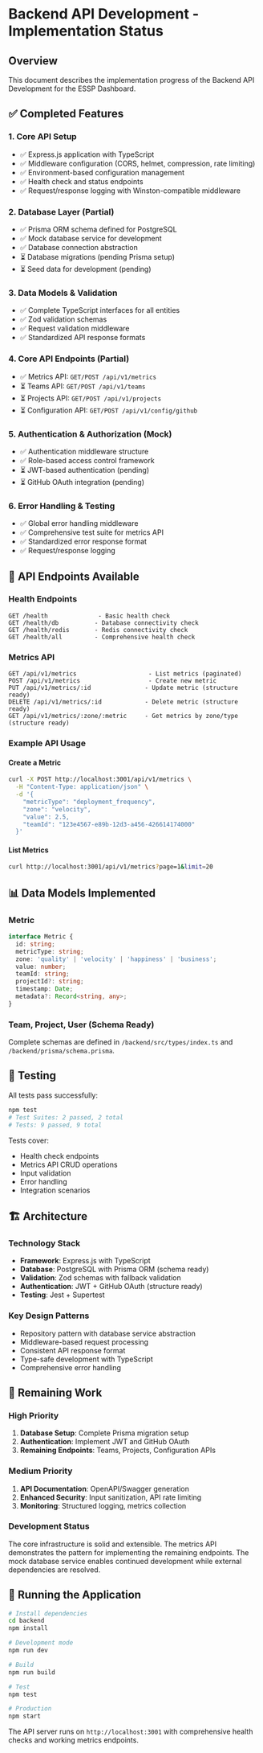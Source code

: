 # Backend API Development - Implementation Status

## Overview
This document describes the implementation progress of the Backend API Development for the ESSP Dashboard.

## ✅ Completed Features

### 1. Core API Setup
- ✅ Express.js application with TypeScript
- ✅ Middleware configuration (CORS, helmet, compression, rate limiting)
- ✅ Environment-based configuration management
- ✅ Health check and status endpoints
- ✅ Request/response logging with Winston-compatible middleware

### 2. Database Layer (Partial)
- ✅ Prisma ORM schema defined for PostgreSQL
- ✅ Mock database service for development
- ✅ Database connection abstraction
- ⏳ Database migrations (pending Prisma setup)
- ⏳ Seed data for development (pending)

### 3. Data Models & Validation
- ✅ Complete TypeScript interfaces for all entities
- ✅ Zod validation schemas
- ✅ Request validation middleware
- ✅ Standardized API response formats

### 4. Core API Endpoints (Partial)
- ✅ Metrics API: `GET/POST /api/v1/metrics`
- ⏳ Teams API: `GET/POST /api/v1/teams`
- ⏳ Projects API: `GET/POST /api/v1/projects`
- ⏳ Configuration API: `GET/POST /api/v1/config/github`

### 5. Authentication & Authorization (Mock)
- ✅ Authentication middleware structure
- ✅ Role-based access control framework
- ⏳ JWT-based authentication (pending)
- ⏳ GitHub OAuth integration (pending)

### 6. Error Handling & Testing
- ✅ Global error handling middleware
- ✅ Comprehensive test suite for metrics API
- ✅ Standardized error response format
- ✅ Request/response logging

## 🚀 API Endpoints Available

### Health Endpoints
```
GET /health              - Basic health check
GET /health/db          - Database connectivity check
GET /health/redis       - Redis connectivity check
GET /health/all         - Comprehensive health check
```

### Metrics API
```
GET /api/v1/metrics                    - List metrics (paginated)
POST /api/v1/metrics                   - Create new metric
PUT /api/v1/metrics/:id               - Update metric (structure ready)
DELETE /api/v1/metrics/:id            - Delete metric (structure ready)
GET /api/v1/metrics/:zone/:metric     - Get metrics by zone/type (structure ready)
```

### Example API Usage

#### Create a Metric
```bash
curl -X POST http://localhost:3001/api/v1/metrics \
  -H "Content-Type: application/json" \
  -d '{
    "metricType": "deployment_frequency",
    "zone": "velocity",
    "value": 2.5,
    "teamId": "123e4567-e89b-12d3-a456-426614174000"
  }'
```

#### List Metrics
```bash
curl http://localhost:3001/api/v1/metrics?page=1&limit=20
```

## 📊 Data Models Implemented

### Metric
```typescript
interface Metric {
  id: string;
  metricType: string;
  zone: 'quality' | 'velocity' | 'happiness' | 'business';
  value: number;
  teamId: string;
  projectId?: string;
  timestamp: Date;
  metadata?: Record<string, any>;
}
```

### Team, Project, User (Schema Ready)
Complete schemas are defined in `/backend/src/types/index.ts` and `/backend/prisma/schema.prisma`.

## 🧪 Testing

All tests pass successfully:
```bash
npm test
# Test Suites: 2 passed, 2 total
# Tests: 9 passed, 9 total
```

Tests cover:
- Health check endpoints
- Metrics API CRUD operations
- Input validation
- Error handling
- Integration scenarios

## 🏗️ Architecture

### Technology Stack
- **Framework**: Express.js with TypeScript
- **Database**: PostgreSQL with Prisma ORM (schema ready)
- **Validation**: Zod schemas with fallback validation
- **Authentication**: JWT + GitHub OAuth (structure ready)
- **Testing**: Jest + Supertest

### Key Design Patterns
- Repository pattern with database service abstraction
- Middleware-based request processing
- Consistent API response format
- Type-safe development with TypeScript
- Comprehensive error handling

## 🚧 Remaining Work

### High Priority
1. **Database Setup**: Complete Prisma migration setup
2. **Authentication**: Implement JWT and GitHub OAuth
3. **Remaining Endpoints**: Teams, Projects, Configuration APIs

### Medium Priority
1. **API Documentation**: OpenAPI/Swagger generation
2. **Enhanced Security**: Input sanitization, API rate limiting
3. **Monitoring**: Structured logging, metrics collection

### Development Status
The core infrastructure is solid and extensible. The metrics API demonstrates the pattern for implementing the remaining endpoints. The mock database service enables continued development while external dependencies are resolved.

## 🚀 Running the Application

```bash
# Install dependencies
cd backend
npm install

# Development mode
npm run dev

# Build
npm run build

# Test
npm test

# Production
npm start
```

The API server runs on `http://localhost:3001` with comprehensive health checks and working metrics endpoints.